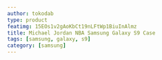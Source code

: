```yaml
---
author: tokodab
type: product
featimg: 15EOs1v2gAoKbCt19nLFtWp1BiuInAlmz
title: Michael Jordan NBA Samsung Galaxy S9 Case
tags: [samsung, galaxy, s9]
category: [samsung]
---
```

